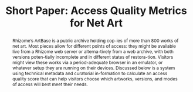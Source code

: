 ---
abstract: 'Rhizome’s ArtBase is a public archive holding cop-ies of more than 800
  works of net art. Most pieces allow for different points of access: they might be
  available live from a Rhizome web server or alterna-tively from a web archive, with
  both versions poten-tially incomplete and in different states of restora-tion. Visitors
  might view these works via a period-adequate browser in an emulator, or whatever
  setup they are running on their devices. Discussed below is a system using technical
  metadata and curatorial in-formation to calculate an access quality score that can
  help visitors choose which artworks, versions, and modes of access will best meet
  their needs.'
creators:
- Espenschied, Dragan
date: null
document_url: https://az659834.vo.msecnd.net/eventsairwesteuprod/production-inconference-public/9efa686c89c244549bcfd1a3af32a178
grand_parent: iPRES
institutions:
- Rhizome
keywords:
- net art
- access
- emulation
landing_page_url: null
language: eng
layout: publication
license: CC-BY 4.0 International
notes_url: null
parent: iPRES 2022
publication_type: short paper
size: null
slides_url: null
source_name: iPRES
title: 'Short Paper: Access Quality Metrics for Net Art'
year: 2022
---
